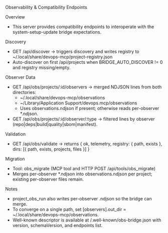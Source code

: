 Observability & Compatibility Endpoints

Overview
- This server provides compatibility endpoints to interoperate with the system-setup-update bridge expectations.

Discovery
- GET /api/discover → triggers discovery and writes registry to ~/.local/share/devops-mcp/project-registry.json
- Auto-discover on first /api/projects when BRIDGE_AUTO_DISCOVER != 0 and registry missing/empty.

Observer Data
- GET /api/obs/projects/:id/observers → merged NDJSON lines from both directories:
  - ~/.local/share/devops-mcp/observations
  - ~/Library/Application Support/devops.mcp/observations
  - Uses observations.ndjson if present; otherwise reads per-observer *.ndjson.
- GET /api/obs/projects/:id/observer/:type → filtered lines by observer (repo|deps|build|quality|sbom|manifest).

Validation
- GET /api/obs/validate → returns { ok, telemetry, registry: { path, exists }, dirs: [{ path, exists, projects, files }] }

Migration
- Tool: obs_migrate (MCP tool and HTTP POST /api/tools/obs_migrate)
- Merges per-observer *.ndjson into observations.ndjson per project; existing per-observer files remain.

Notes
- project_obs_run also writes per-observer <type>.ndjson so the bridge can merge.
- To converge on a single path, set [observers].out_dir = ~/.local/share/devops-mcp/observations.
- Well-known descriptor is available at /.well-known/obs-bridge.json with version, schemaVersion, and endpoints list.
